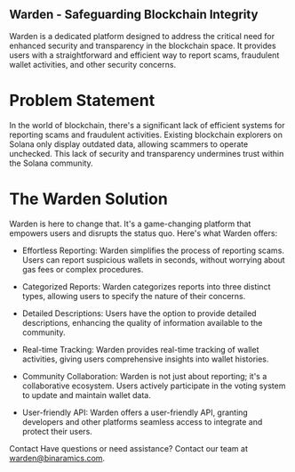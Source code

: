 ## Warden - Safeguarding Blockchain Integrity
Warden is a dedicated platform designed to address the critical need for enhanced security and transparency in the blockchain space. It provides users with a straightforward and efficient way to report scams, fraudulent wallet activities, and other security concerns.

# Problem Statement
In the world of blockchain, there's a significant lack of efficient systems for reporting scams and fraudulent activities. Existing blockchain explorers on Solana only display outdated data, allowing scammers to operate unchecked. This lack of security and transparency undermines trust within the Solana community.

# The Warden Solution
Warden is here to change that. It's a game-changing platform that empowers users and disrupts the status quo. Here's what Warden offers:

- Effortless Reporting: Warden simplifies the process of reporting scams. Users can report suspicious wallets in seconds, without worrying about gas fees or complex procedures.

- Categorized Reports: Warden categorizes reports into three distinct types, allowing users to specify the nature of their concerns.

- Detailed Descriptions: Users have the option to provide detailed descriptions, enhancing the quality of information available to the community.

- Real-time Tracking: Warden provides real-time tracking of wallet activities, giving users comprehensive insights into wallet histories.

- Community Collaboration: Warden is not just about reporting; it's a collaborative ecosystem. Users actively participate in the voting system to update and maintain wallet data.

- User-friendly API: Warden offers a user-friendly API, granting developers and other platforms seamless access to integrate and protect their users.

Contact
Have questions or need assistance? Contact our team at warden@binaramics.com.
